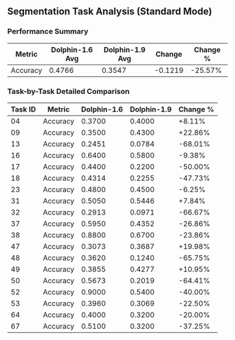 
## Segmentation Task Analysis (Standard Mode)

### Performance Summary

| Metric | Dolphin-1.6 Avg | Dolphin-1.9 Avg | Change | Change % |
|--------|------------------|------------------|--------|----------|
| Accuracy | 0.4766 | 0.3547 | -0.1219 | -25.57% |

### Task-by-Task Detailed Comparison

| Task ID | Metric | Dolphin-1.6 | Dolphin-1.9 | Change % |
|---------|--------|-------------|-------------|----------|
| 04 | Accuracy | 0.3700 | 0.4000 | +8.11% |
| 09 | Accuracy | 0.3500 | 0.4300 | +22.86% |
| 13 | Accuracy | 0.2451 | 0.0784 | -68.01% |
| 16 | Accuracy | 0.6400 | 0.5800 | -9.38% |
| 17 | Accuracy | 0.4400 | 0.2200 | -50.00% |
| 18 | Accuracy | 0.4314 | 0.2255 | -47.73% |
| 23 | Accuracy | 0.4800 | 0.4500 | -6.25% |
| 31 | Accuracy | 0.5050 | 0.5446 | +7.84% |
| 32 | Accuracy | 0.2913 | 0.0971 | -66.67% |
| 37 | Accuracy | 0.5950 | 0.4352 | -26.86% |
| 38 | Accuracy | 0.8800 | 0.6700 | -23.86% |
| 47 | Accuracy | 0.3073 | 0.3687 | +19.98% |
| 48 | Accuracy | 0.3620 | 0.1240 | -65.75% |
| 49 | Accuracy | 0.3855 | 0.4277 | +10.95% |
| 50 | Accuracy | 0.5673 | 0.2019 | -64.41% |
| 52 | Accuracy | 0.9000 | 0.5400 | -40.00% |
| 53 | Accuracy | 0.3960 | 0.3069 | -22.50% |
| 64 | Accuracy | 0.4000 | 0.3200 | -20.00% |
| 67 | Accuracy | 0.5100 | 0.3200 | -37.25% |

